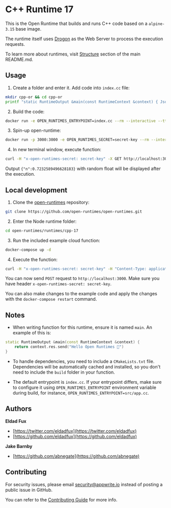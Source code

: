 
# C++ Runtime 17

This is the Open Runtime that builds and runs C++ code based on a `alpine-3.15` base image. 

The runtime itself uses [Drogon](https://github.com/drogonframework/drogon) as the Web Server to process the execution requests.

To learn more about runtimes, visit [Structure](https://github.com/open-runtimes/open-runtimes#structure) section of the main README.md.

## Usage

1. Create a folder and enter it. Add code into `index.cc` file:

```bash
mkdir cpp-or && cd cpp-or
printf "static RuntimeOutput &main(const RuntimeContext &context) { Json::Value result; result[\"n\"] = rand() / (RAND_MAX + 1.); return context.res.json(result); }" > index.cc
```

2. Build the code:

```bash
docker run -e OPEN_RUNTIMES_ENTRYPOINT=index.cc --rm --interactive --tty --volume $PWD:/usr/code openruntimes/cpp:v3-17 sh /usr/local/src/build.sh
```

3. Spin-up open-runtime:

```bash
docker run -p 3000:3000 -e OPEN_RUNTIMES_SECRET=secret-key --rm --interactive --tty --volume $PWD/code.tar.gz:/tmp/code.tar.gz:ro openruntimes/cpp:v3-17 sh /usr/local/src/start.sh
```

4. In new terminal window, execute function:

```bash
curl -H "x-open-runtimes-secret: secret-key" -X GET http://localhost:3000/
```

Output `{"n":0.7232589496628183}` with random float will be displayed after the execution.

## Local development

1. Clone the [open-runtimes](https://github.com/open-runtimes/open-runtimes) repository:

```bash
git clone https://github.com/open-runtimes/open-runtimes.git
```

2. Enter the Node runtime folder:

```bash
cd open-runtimes/runtimes/cpp-17
```

3. Run the included example cloud function:

```bash
docker-compose up -d
```

4. Execute the function:

```bash
curl -H "x-open-runtimes-secret: secret-key" -H "Content-Type: application/json" -X POST http://localhost:3000/ -d '{"id": "4"}'
```

You can now send `POST` request to `http://localhost:3000`. Make sure you have header `x-open-runtimes-secret: secret-key`.

You can also make changes to the example code and apply the changes with the `docker-compose restart` command.

## Notes

- When writing function for this runtime, ensure it is named `main`. An example of this is:


```cpp
static RuntimeOutput &main(const RuntimeContext &context) {
    return context.res.send("Hello Open Runtimes 👋")
}
```

- To handle dependencies, you need to include a `CMakeLists.txt` file. Dependencies will be automatically cached and installed, so you don't need to include the `build` folder in your function.

- The default entrypoint is `index.cc`. If your entrypoint differs, make sure to configure it using `OPEN_RUNTIMES_ENTRYPOINT` environment variable during build, for instance, `OPEN_RUNTIMES_ENTRYPOINT=src/app.cc`.


## Authors

**Eldad Fux**

+ [https://twitter.com/eldadfux](https://twitter.com/eldadfux)
+ [https://github.com/eldadfux](https://github.com/eldadfux)

**Jake Barnby**

+ [https://github.com/abnegate](https://github.com/abnegate)

## Contributing

For security issues, please email security@appwrite.io instead of posting a public issue in GitHub.

You can refer to the [Contributing Guide](https://github.com/open-runtimes/open-runtimes/blob/main/CONTRIBUTING.md) for more info.
